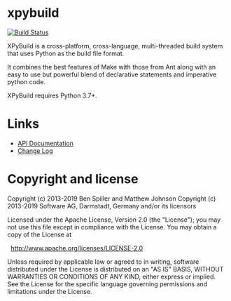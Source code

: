 xpybuild
========
[![Build Status](https://travis-ci.com/xpybuild/xpybuild.svg?branch=master)](https://travis-ci.com/xpybuild/xpybuild)

XPyBuild is a cross-platform, cross-language, multi-threaded build system that uses Python as the build file format. 

It combines the best features of Make with those from Ant along with an easy to use but powerful blend of declarative statements and imperative python code.

XPyBuild requires Python 3.7+. 

Links
=====
* [API Documentation](https://xpybuild.github.io/xpybuild/)
* [Change Log](https://github.com/xpybuild/xpybuild/blob/master/doc/changelog.md)

Copyright and license
=====================
Copyright (c) 2013-2019 Ben Spiller and Matthew Johnson
Copyright (c) 2013-2019 Software AG, Darmstadt, Germany and/or its licensors

Licensed under the Apache License, Version 2.0 (the "License");
you may not use this file except in compliance with the License.
You may obtain a copy of the License at

  http://www.apache.org/licenses/LICENSE-2.0

Unless required by applicable law or agreed to in writing, software
distributed under the License is distributed on an "AS IS" BASIS,
WITHOUT WARRANTIES OR CONDITIONS OF ANY KIND, either express or implied.
See the License for the specific language governing permissions and
limitations under the License.
